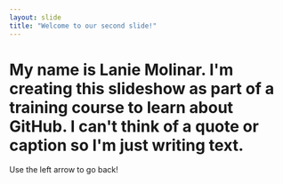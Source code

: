 ```yaml
---
layout: slide
title: "Welcome to our second slide!"
---
```

# My name is Lanie Molinar. I'm creating this slideshow as part of a training course to learn about GitHub. I can't think of a quote or caption so I'm just writing text.
Use the left arrow to go back!
